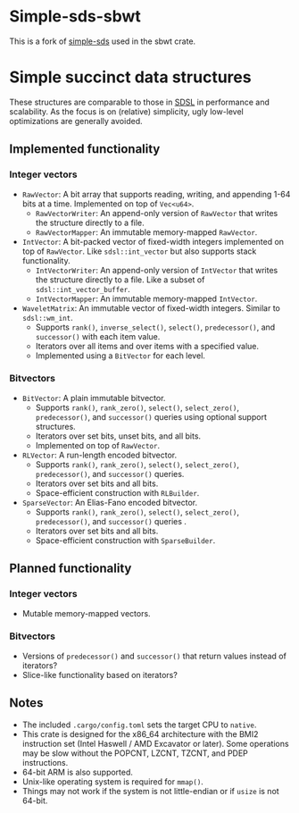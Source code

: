 # Simple-sds-sbwt

This is a fork of [simple-sds](https://github.com/jltsiren/simple-sds) used in the sbwt crate.

# Simple succinct data structures

These structures are comparable to those in [SDSL](https://github.com/simongog/sdsl-lite) in performance and scalability.
As the focus is on (relative) simplicity, ugly low-level optimizations are generally avoided.

## Implemented functionality

### Integer vectors

* `RawVector`: A bit array that supports reading, writing, and appending 1-64 bits at a time. Implemented on top of `Vec<u64>`.
  * `RawVectorWriter`: An append-only version of `RawVector` that writes the structure directly to a file.
  * `RawVectorMapper`: An immutable memory-mapped `RawVector`.
* `IntVector`: A bit-packed vector of fixed-width integers implemented on top of `RawVector`. Like `sdsl::int_vector` but also supports stack functionality.
  * `IntVectorWriter`: An append-only version of `IntVector` that writes the structure directly to a file. Like a subset of `sdsl::int_vector_buffer`.
  * `IntVectorMapper`: An immutable memory-mapped `IntVector`.
* `WaveletMatrix`: An immutable vector of fixed-width integers. Similar to `sdsl::wm_int`.
  * Supports `rank()`, `inverse_select()`, `select()`, `predecessor()`, and `successor()` with each item value.
  * Iterators over all items and over items with a specified value.
  * Implemented using a `BitVector` for each level.

### Bitvectors

* `BitVector`: A plain immutable bitvector.
  * Supports `rank()`, `rank_zero()`, `select()`, `select_zero()`, `predecessor()`, and `successor()` queries using optional support structures.
  * Iterators over set bits, unset bits, and all bits.
  * Implemented on top of `RawVector`.
* `RLVector`: A run-length encoded bitvector.
  * Supports `rank()`, `rank_zero()`, `select()`, `select_zero()`, `predecessor()`, and `successor()` queries.
  * Iterators over set bits and all bits.
  * Space-efficient construction with `RLBuilder`.
* `SparseVector`: An Elias-Fano encoded bitvector.
  * Supports `rank()`, `rank_zero()`, `select()`, `select_zero()`, `predecessor()`, and `successor()` queries .
  * Iterators over set bits and all bits.
  * Space-efficient construction with `SparseBuilder`.

## Planned functionality

### Integer vectors

* Mutable memory-mapped vectors.

### Bitvectors

* Versions of `predecessor()` and `successor()` that return values instead of iterators?
* Slice-like functionality based on iterators?

## Notes

* The included `.cargo/config.toml` sets the target CPU to `native`.
* This crate is designed for the x86_64 architecture with the BMI2 instruction set (Intel Haswell / AMD Excavator or later). Some operations may be slow without the POPCNT, LZCNT, TZCNT, and PDEP instructions.
* 64-bit ARM is also supported.
* Unix-like operating system is required for `mmap()`.
* Things may not work if the system is not little-endian or if `usize` is not 64-bit.
